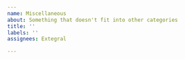 ```yaml
---
name: Miscellaneous
about: Something that doesn't fit into other categories
title: ''
labels: ''
assignees: Extegral

---
```



